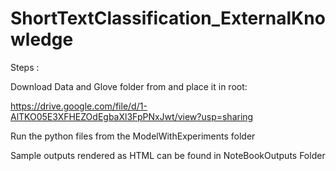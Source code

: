 # ShortTextClassification_ExternalKnowledge

Steps :

Download Data and Glove folder from and place it in root:

https://drive.google.com/file/d/1-AlTKO05E3XFHEZOdEgbaXl3FpPNxJwt/view?usp=sharing

Run the python files from the ModelWithExperiments folder


Sample outputs rendered as HTML can be found in NoteBookOutputs Folder
